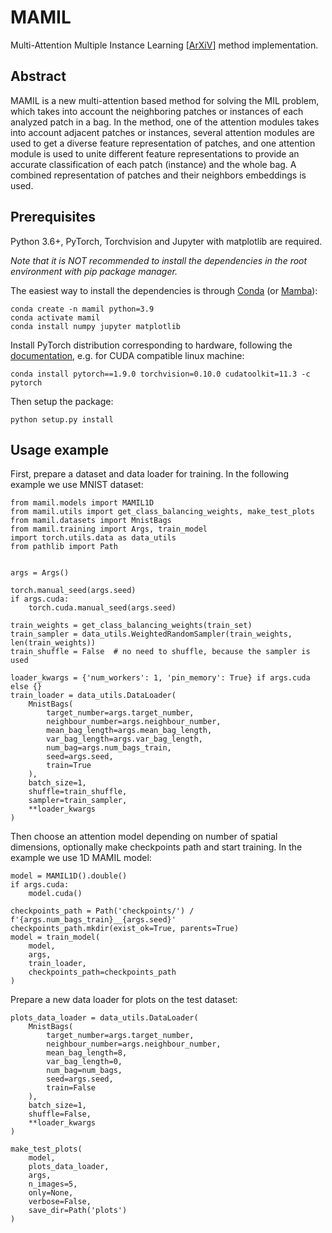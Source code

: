 # MAMIL
Multi-Attention Multiple Instance Learning [[ArXiV](https://arxiv.org/abs/2112.06071)] method implementation.

## Abstract
MAMIL is a new multi-attention based method for solving the MIL problem, which takes into account the neighboring patches or instances of each analyzed patch in a bag.
In the method, one of the attention modules takes into account adjacent patches or instances, several attention modules are used to get a diverse feature representation of patches, and one attention module is used to unite different feature representations to provide an accurate classification of each patch (instance) and the whole bag.
A combined representation of patches and their neighbors embeddings is used.

## Prerequisites
Python 3.6+, PyTorch, Torchvision and Jupyter with matplotlib are required.

*Note that it is NOT recommended to install the dependencies in the root environment with pip package manager.*

The easiest way to install the dependencies is through [Conda](https://docs.conda.io/en/latest/) (or [Mamba](https://github.com/mamba-org/mamba)):
```
conda create -n mamil python=3.9
conda activate mamil
conda install numpy jupyter matplotlib
```
Install PyTorch distribution corresponding to hardware, following the [documentation](https://pytorch.org/get-started/locally/), e.g. for CUDA compatible linux machine:
```
conda install pytorch==1.9.0 torchvision=0.10.0 cudatoolkit=11.3 -c pytorch
```

Then setup the package:
```
python setup.py install
```
 

## Usage example

First, prepare a dataset and data loader for training.
In the following example we use MNIST dataset:

```{python}
from mamil.models import MAMIL1D
from mamil.utils import get_class_balancing_weights, make_test_plots
from mamil.datasets import MnistBags
from mamil.training import Args, train_model
import torch.utils.data as data_utils
from pathlib import Path


args = Args()

torch.manual_seed(args.seed)
if args.cuda:
    torch.cuda.manual_seed(args.seed)

train_weights = get_class_balancing_weights(train_set)
train_sampler = data_utils.WeightedRandomSampler(train_weights, len(train_weights))
train_shuffle = False  # no need to shuffle, because the sampler is used

loader_kwargs = {'num_workers': 1, 'pin_memory': True} if args.cuda else {}
train_loader = data_utils.DataLoader(
    MnistBags(
        target_number=args.target_number,
        neighbour_number=args.neighbour_number,
        mean_bag_length=args.mean_bag_length,
        var_bag_length=args.var_bag_length,
        num_bag=args.num_bags_train,
        seed=args.seed,
        train=True
    ),
    batch_size=1,
    shuffle=train_shuffle,
    sampler=train_sampler,
    **loader_kwargs
)
```

Then choose an attention model depending on number of spatial dimensions,
optionally make checkpoints path and start training.
In the example we use 1D MAMIL model:

```{python}
model = MAMIL1D().double()
if args.cuda:
    model.cuda()

checkpoints_path = Path('checkpoints/') / f'{args.num_bags_train}__{args.seed}'
checkpoints_path.mkdir(exist_ok=True, parents=True)
model = train_model(
    model,
    args,
    train_loader,
    checkpoints_path=checkpoints_path
)
```

Prepare a new data loader for plots on the test dataset:

```{python}
plots_data_loader = data_utils.DataLoader(
    MnistBags(
        target_number=args.target_number,
        neighbour_number=args.neighbour_number,
        mean_bag_length=8,
        var_bag_length=0,
        num_bag=num_bags,
        seed=args.seed,
        train=False
    ),
    batch_size=1,
    shuffle=False,
    **loader_kwargs
)

make_test_plots(
    model,
    plots_data_loader,
    args,
    n_images=5,
    only=None,
    verbose=False,
    save_dir=Path('plots')
)
```

